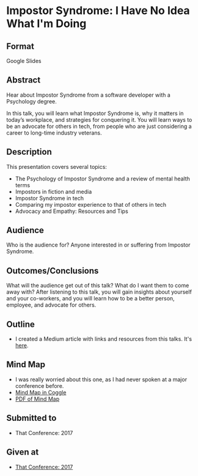 # Impostor Syndrome: I Have No Idea What I'm Doing

## Format
Google Slides

## Abstract
Hear about Impostor Syndrome from a software developer with a Psychology degree.

In this talk, you will learn what Impostor Syndrome is, why it matters in today’s workplace, and strategies for conquering it. You will learn ways to be an advocate for others in tech, from people who are just considering a career to long-time industry veterans.

## Description

This presentation covers several topics:
- The Psychology of Impostor Syndrome and a review of mental health terms
- Impostors in fiction and media
- Impostor Syndrome in tech
- Comparing my impostor experience to that of others in tech
- Advocacy and Empathy: Resources and Tips

## Audience
Who is the audience for?
Anyone interested in or suffering from Impostor Syndrome.

## Outcomes/Conclusions
What will the audience get out of this talk? What do I want them to come away with?
After listening to this talk, you will gain insights about yourself and your co-workers, and you will learn how to be a better person, employee, and advocate for others.

## Outline
- I created a Medium article with links and resources from this talks.  It's [here](https://medium.com/@rosslarsonWI/resources-for-impostor-syndrome-empathy-and-advoacy-dc40d8c3594e).

## Mind Map
- I was really worried about this one, as I had never spoken at a major conference before.
- [Mind Map in Coggle](https://coggle.it/diagram/WUF1d8EQawABBaNu/t/impostor-syndrome)
- [PDF of Mind Map](.././Coggles/Impostor_Syndrome_Coggle.pdf)


## Submitted to
- That Conference: 2017

## Given at
- [That Conference: 2017](https://rosslarson.com/talks/impostor-syndrome/)
